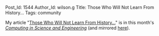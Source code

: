 Post_Id: 1544
Author_Id: wilson.g
Title: Those Who Will Not Learn From History...
Tags: community

<p>My article "<a href="http://ieeexplore.ieee.org/xpls/abs_all.jsp?isnumber=4488052&amp;arnumber=4488057">Those Who Will Not Learn From History...</a>" is in this month's <a href="http://cise.aip.org/"><em>Computing in Science and Engineering</em></a> (and mirrored <a href="{{root_path}}/files/papers/cise-will-not-learn-2008.pdf">here</a>).</p>
